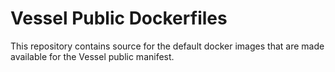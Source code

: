 # Vessel Public Dockerfiles

This repository contains source for the default docker images that are made
available for the Vessel public manifest.
